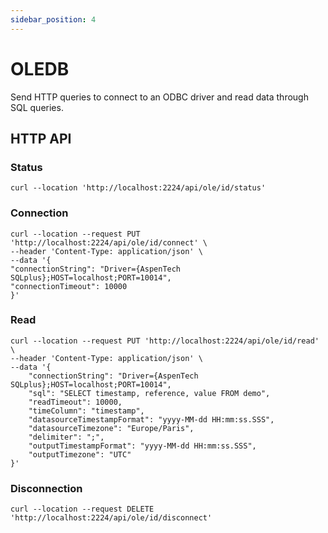 ```yaml
---
sidebar_position: 4
---
```


# OLEDB
Send HTTP queries to connect to an ODBC driver and read data through SQL queries.

## HTTP API
### Status
```
curl --location 'http://localhost:2224/api/ole/id/status'
```

### Connection
```
curl --location --request PUT 'http://localhost:2224/api/ole/id/connect' \
--header 'Content-Type: application/json' \
--data '{
"connectionString": "Driver={AspenTech SQLplus};HOST=localhost;PORT=10014",
"connectionTimeout": 10000
}'
```

### Read
```
curl --location --request PUT 'http://localhost:2224/api/ole/id/read' \
--header 'Content-Type: application/json' \
--data '{
    "connectionString": "Driver={AspenTech SQLplus};HOST=localhost;PORT=10014",
    "sql": "SELECT timestamp, reference, value FROM demo",
    "readTimeout": 10000,
    "timeColumn": "timestamp",
    "datasourceTimestampFormat": "yyyy-MM-dd HH:mm:ss.SSS",
    "datasourceTimezone": "Europe/Paris",
    "delimiter": ";",
    "outputTimestampFormat": "yyyy-MM-dd HH:mm:ss.SSS",
    "outputTimezone": "UTC"
}'
```

### Disconnection
```
curl --location --request DELETE 'http://localhost:2224/api/ole/id/disconnect'
```

